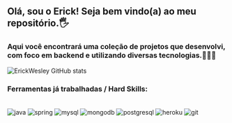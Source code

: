 ## Olá, sou o Erick! Seja bem vindo(a) ao meu repositório.🖐️
### Aqui você encontrará uma coleção de projetos que desenvolvi, com foco em backend e utilizando diversas tecnologias.👨🏽‍💻

![ErickWesley GitHub stats](https://github-readme-stats.vercel.app/api?username=ErickWesley&show_icons=true&theme=dracula)

### Ferramentas já trabalhadas / Hard Skills:

<div style="display: inline_block"><br/>
    <img align="center" alt="java" src="https://img.shields.io/badge/Java-ED8B00?style=for-the-badge&logo=openjdk&logoColor=white" />
    <img align="center" alt="spring" src"https://img.shields.io/badge/Spring-6DB33F?style=for-the-badge&logo=spring&logoColor=white" />
    <img align="center" alt="mysql" src"https://img.shields.io/badge/MySQL-00000F?style=for-the-badge&logo=mysql&logoColor=white" />
    <img align="center" alt="mongodb" src"https://img.shields.io/badge/MongoDB-4EA94B?style=for-the-badge&logo=mongodb&logoColor=white" />
    <img align="center" alt="postgresql" src"https://img.shields.io/badge/PostgreSQL-316192?style=for-the-badge&logo=postgresql&logoColor=white" />
    <img align="center" alt="heroku" src"https://img.shields.io/badge/Heroku-430098?style=for-the-badge&logo=heroku&logoColor=white" />
    <img align="center" alt="git" src"https://img.shields.io/badge/GIT-E44C30?style=for-the-badge&logo=git&logoColor=white" />
</div>

